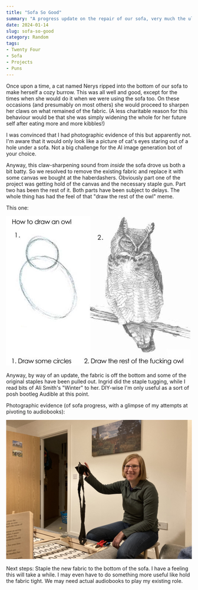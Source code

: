 ```yaml
---
title: "Sofa So Good"
summary: "A progress update on the repair of our sofa, very much the ultimate lazy Sunday job."
date: 2024-01-14
slug: sofa-so-good
category: Random
tags:
- Twenty Four
- Sofa
- Projects
- Puns
---
```


Once upon a time, a cat named Nerys ripped into the bottom of our sofa to make herself a cozy burrow. This was all well and good, except for the times when she would do it when we were using the sofa too. On these occasions (and presumably on most others) she would proceed to sharpen her claws on what remained of the fabric. (A less charitable reason for this behaviour would be that she was simply widening the whole for her future self after eating more and more kibbles!)

I was convinced that I had photographic evidence of this but apparently not. I'm aware that it would only look like a picture of cat's eyes staring out of a hole under a sofa. Not a big challenge for the AI image generation bot of your choice.

Anyway, this claw-sharpening sound from *inside* the sofa drove us both a bit batty. So we resolved to remove the existing fabric and replace it with some canvas we bought at the haberdashers. Obviously part one of the project was getting hold of the canvas and the necessary staple gun. Part two has been the rest of it. Both parts have been subject to delays. The whole thing has had the feel of that "draw the rest of the owl" meme.

This one:

![](./rest-of-owl-meme.jpeg)

Anyway, by way of an update, the fabric is off the bottom and some of the original staples have been pulled out. Ingrid did the staple tugging, while I read bits of Ali Smith's "Winter" to her. DIY-wise I'm only useful as a sort of posh bootleg Audible at this point.

Photographic evidence (of sofa progress, with a glimpse of my attempts at pivoting to audiobooks):

![](./sofa-evidence.jpeg)

Next steps: Staple the new fabric to the bottom of the sofa. I have a feeling this will take a while. I may even have to do something more useful like hold the fabric tight. We may need actual audiobooks to play my existing role.
